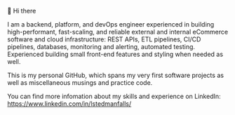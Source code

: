 <p>👋 Hi there</p>

<p>I am a backend, platform, and devOps engineer experienced in building high-performant, fast-scaling, and reliable external and internal eCommerce software and cloud infrastructure: REST APIs, ETL pipelines, CI/CD pipelines, databases, monitoring and alerting, automated testing. Experienced building small front-end features and styling when needed as well.</p>

<p> This is my personal GitHub, which spans my very first software projects as well as miscellaneous musings and practice code.

You can find more infomation about my skills and experience on LinkedIn: https://www.linkedin.com/in/lstedmanfalls/
